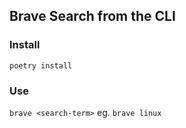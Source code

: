 ## Brave Search from the CLI

### Install

`poetry install`

### Use

`brave <search-term>`
eg.
`brave linux`


